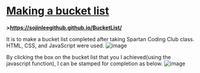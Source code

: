 
<span style="color:green"><h1><u>**Making a bucket list**</u></h1></span>

**>https://sojinleegithub.github.io/BucketList/**

 It is to make a bucket list completed after taking Spartan Coding Club class. 
 HTML, CSS, and JavaScript were used.
![image](https://github.com/SojinLeeGithub/BucketList/assets/159878967/df24ae6a-08ed-496a-bf18-d68450bbf179)

By clicking the box on the bucket list that you I achieved(using the javascript function), I can be stamped for completion as below.
![image](https://github.com/SojinLeeGithub/BucketList/assets/159878967/c307b501-978c-45cb-a89a-0c47ab864a78)



